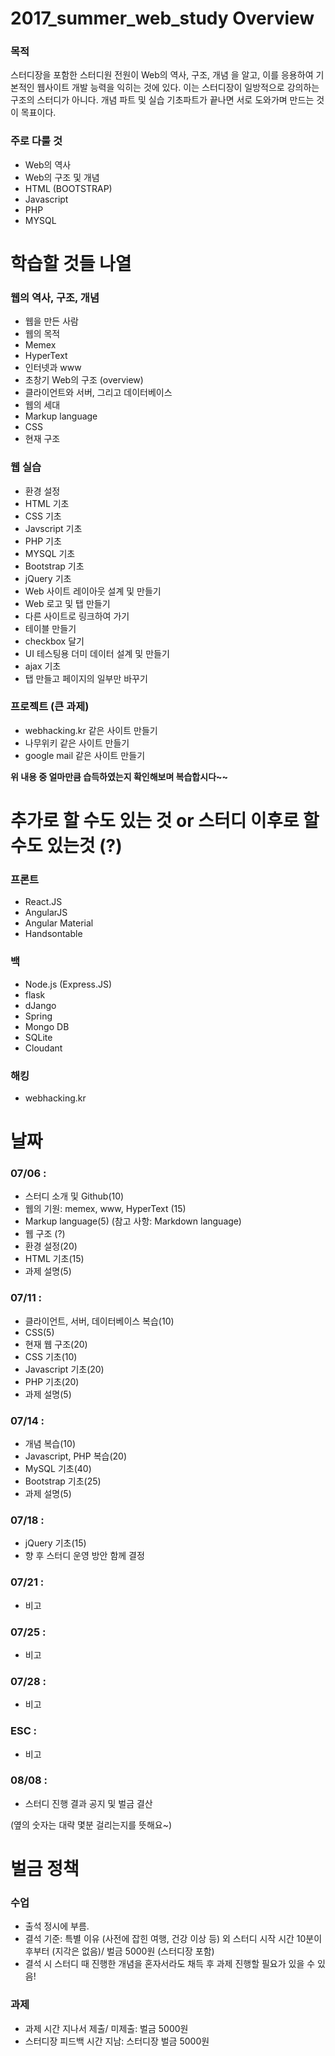 # 2017_summer_web_study Overview

### 목적
스터디장을 포함한 스터디원 전원이 Web의 역사, 구조, 개념 을 알고,
이를 응용하여 기본적인 웹사이트 개발 능력을 익히는 것에 있다.
이는 스터디장이 일방적으로 강의하는 구조의 스터디가 아니다.
개념 파트 및 실습 기초파트가 끝나면 서로 도와가며 만드는 것이 목표이다.

### 주로 다룰 것
* Web의 역사
* Web의 구조 및 개념
* HTML (BOOTSTRAP)
* Javascript
* PHP
* MYSQL

# 학습할 것들 나열

### 웹의 역사, 구조, 개념
* 웹을 만든 사람
* 웹의 목적
* Memex
* HyperText
* 인터넷과 www
* 초창기 Web의 구조 (overview)
* 클라이언트와 서버, 그리고 데이터베이스
* 웹의 세대
* Markup language
* CSS
* 현재 구조

### 웹 실습
* 환경 설정
* HTML 기초
* CSS 기초
* Javscript 기초
* PHP 기초
* MYSQL 기초
* Bootstrap 기초
* jQuery 기초
* Web 사이트 레이아웃 설계 및 만들기
* Web 로고 및 탭 만들기
* 다른 사이트로 링크하여 가기
* 테이블 만들기
* checkbox 달기
* UI 테스팅용 더미 데이터 설계 및 만들기
* ajax 기초
* 탭 만들고 페이지의 일부만 바꾸기

### 프로젝트 (큰 과제)
* webhacking.kr 같은 사이트 만들기
* 나무위키 같은 사이트 만들기
* google mail 같은 사이트 만들기


__위 내용 중 얼마만큼 습득하였는지 확인해보며 복습합시다~~__

# 추가로 할 수도 있는 것 or 스터디 이후로 할 수도 있는것 (?)
### 프론트
* React.JS
* AngularJS
* Angular Material
* Handsontable

### 백
* Node.js (Express.JS)
* flask
* dJango
* Spring
* Mongo DB
* SQLite
* Cloudant


### 해킹
* webhacking.kr

# 날짜
### 07/06 :
* 스터디 소개 및 Github(10)
* 웹의 기원: memex, www, HyperText (15)
* Markup language(5)    (참고 사항: Markdown language)
* 웹 구조 (?)
* 환경 설정(20)
* HTML 기초(15)
* 과제 설명(5)

### 07/11 :
* 클라이언트, 서버, 데이터베이스 복습(10)
* CSS(5)
* 현재 웹 구조(20)
* CSS 기초(10)
* Javascript 기초(20)
* PHP 기초(20)
* 과제 설명(5)

### 07/14 :
* 개념 복습(10)
* Javascript, PHP 복습(20)
* MySQL 기초(40)
* Bootstrap 기초(25)
* 과제 설명(5)

### 07/18 :
* jQuery 기초(15)
* 향 후 스터디 운영 방안 함께 결정

### 07/21 :
* 비고

### 07/25 :
* 비고

### 07/28 :
* 비고

### ESC :
* 비고

### 08/08 :
* 스터디 진행 결과 공지 및 벌금 결산


(옆의 숫자는 대략 몇분 걸리는지를 뜻해요~)

# 벌금 정책

### 수업
* 출석 정시에 부름.
* 결석 기준: 특별 이유 (사전에 잡힌 여행, 건강 이상 등) 외 스터디 시작 시간 10분이후부터 (지각은 없음)/ 벌금 5000원 (스터디장 포함)
* 결석 시 스터디 때 진행한 개념을 혼자서라도 채득 후 과제 진행할 필요가 있을 수 있음!

### 과제
* 과제 시간 지나서 제출/ 미제출: 벌금 5000원
* 스터디장 피드백 시간 지남: 스터디장 벌금 5000원

